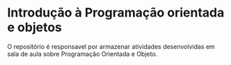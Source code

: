   # Introdução à Programação orientada e objetos
  O repositório é responsavel por armazenar atividades desenvolvidas em sala de aula sobre Programação Orientada e Objeto.